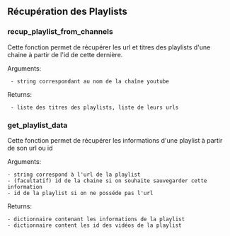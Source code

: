## Récupération des Playlists 

### recup_playlist_from_channels

Cette fonction permet de récupérer les url et titres des playlists d'une chaine à partir de l'id de cette dernière.

  Arguments: 
  
     - string correspondant au nom de la chaîne youtube
    
  Returns: 
  
     - liste des titres des playlists, liste de leurs urls
 
 ### get_playlist_data
 
 Cette fonction permet de récupérer les informations d'une playlist à partir de son url ou id
 
 Arguments:
 
    - string correspond à l'url de la playlist
    - (facultatif) id de la chaine si on souhaite sauvegarder cette information
    - id de la playlist si on ne posséde pas l'url
   
 Returns:
 
    - dictionnaire contenant les informations de la playlist
    - dictionnaire content les id des vidéos de la playlist
